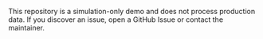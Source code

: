 This repository is a simulation-only demo and does not process production data. If you discover an issue, open a GitHub Issue or contact the maintainer.
